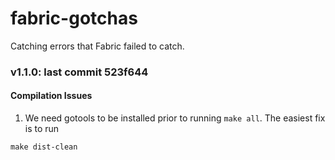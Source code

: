 # fabric-gotchas
Catching errors that Fabric failed to catch.

### v1.1.0: last commit 523f644
#### Compilation Issues
1. We need gotools to be installed prior to running `make all`. The easiest fix is to run 
 ```
 make dist-clean
 ```
